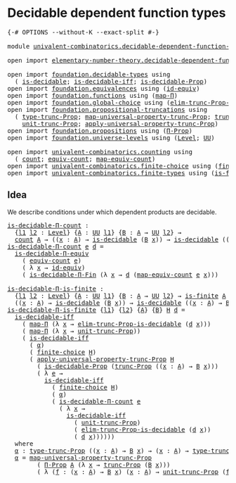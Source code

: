 # Decidable dependent function types

<pre class="Agda"><a id="47" class="Symbol">{-#</a> <a id="51" class="Keyword">OPTIONS</a> <a id="59" class="Pragma">--without-K</a> <a id="71" class="Pragma">--exact-split</a> <a id="85" class="Symbol">#-}</a>

<a id="90" class="Keyword">module</a> <a id="97" href="univalent-combinatorics.decidable-dependent-function-types.html" class="Module">univalent-combinatorics.decidable-dependent-function-types</a> <a id="156" class="Keyword">where</a>

<a id="163" class="Keyword">open</a> <a id="168" class="Keyword">import</a> <a id="175" href="elementary-number-theory.decidable-dependent-function-types.html" class="Module">elementary-number-theory.decidable-dependent-function-types</a> <a id="235" class="Keyword">public</a>

<a id="243" class="Keyword">open</a> <a id="248" class="Keyword">import</a> <a id="255" href="foundation.decidable-types.html" class="Module">foundation.decidable-types</a> <a id="282" class="Keyword">using</a>
  <a id="290" class="Symbol">(</a> <a id="292" href="foundation.decidable-types.html#1741" class="Function">is-decidable</a><a id="304" class="Symbol">;</a> <a id="306" href="foundation.decidable-types.html#5377" class="Function">is-decidable-iff</a><a id="322" class="Symbol">;</a> <a id="324" href="foundation.decidable-types.html#7858" class="Function">is-decidable-Prop</a><a id="341" class="Symbol">)</a>
<a id="343" class="Keyword">open</a> <a id="348" class="Keyword">import</a> <a id="355" href="foundation.equivalences.html" class="Module">foundation.equivalences</a> <a id="379" class="Keyword">using</a> <a id="385" class="Symbol">(</a><a id="386" href="foundation-core.equivalences.html#2480" class="Function">id-equiv</a><a id="394" class="Symbol">)</a>
<a id="396" class="Keyword">open</a> <a id="401" class="Keyword">import</a> <a id="408" href="foundation.functions.html" class="Module">foundation.functions</a> <a id="429" class="Keyword">using</a> <a id="435" class="Symbol">(</a><a id="436" href="foundation-core.functions.html#1230" class="Function">map-Π</a><a id="441" class="Symbol">)</a>
<a id="443" class="Keyword">open</a> <a id="448" class="Keyword">import</a> <a id="455" href="foundation.global-choice.html" class="Module">foundation.global-choice</a> <a id="480" class="Keyword">using</a> <a id="486" class="Symbol">(</a><a id="487" href="foundation.global-choice.html#1779" class="Function">elim-trunc-Prop-is-decidable</a><a id="515" class="Symbol">)</a>
<a id="517" class="Keyword">open</a> <a id="522" class="Keyword">import</a> <a id="529" href="foundation.propositional-truncations.html" class="Module">foundation.propositional-truncations</a> <a id="566" class="Keyword">using</a>
  <a id="574" class="Symbol">(</a> <a id="576" href="foundation.propositional-truncations.html#1701" class="Postulate">type-trunc-Prop</a><a id="591" class="Symbol">;</a> <a id="593" href="foundation.propositional-truncations.html#4789" class="Function">map-universal-property-trunc-Prop</a><a id="626" class="Symbol">;</a> <a id="628" href="foundation.propositional-truncations.html#2133" class="Function">trunc-Prop</a><a id="638" class="Symbol">;</a>
    <a id="644" href="foundation.propositional-truncations.html#1756" class="Postulate">unit-trunc-Prop</a><a id="659" class="Symbol">;</a> <a id="661" href="foundation.propositional-truncations.html#5148" class="Function">apply-universal-property-trunc-Prop</a><a id="696" class="Symbol">)</a>
<a id="698" class="Keyword">open</a> <a id="703" class="Keyword">import</a> <a id="710" href="foundation.propositions.html" class="Module">foundation.propositions</a> <a id="734" class="Keyword">using</a> <a id="740" class="Symbol">(</a><a id="741" href="foundation.propositions.html#1941" class="Function">Π-Prop</a><a id="747" class="Symbol">)</a>
<a id="749" class="Keyword">open</a> <a id="754" class="Keyword">import</a> <a id="761" href="foundation.universe-levels.html" class="Module">foundation.universe-levels</a> <a id="788" class="Keyword">using</a> <a id="794" class="Symbol">(</a><a id="795" href="Agda.Primitive.html#597" class="Postulate">Level</a><a id="800" class="Symbol">;</a> <a id="802" href="foundation-core.universe-levels.html#222" class="Primitive">UU</a><a id="804" class="Symbol">)</a>

<a id="807" class="Keyword">open</a> <a id="812" class="Keyword">import</a> <a id="819" href="univalent-combinatorics.counting.html" class="Module">univalent-combinatorics.counting</a> <a id="852" class="Keyword">using</a>
  <a id="860" class="Symbol">(</a> <a id="862" href="univalent-combinatorics.counting.html#1746" class="Function">count</a><a id="867" class="Symbol">;</a> <a id="869" href="univalent-combinatorics.counting.html#1943" class="Function">equiv-count</a><a id="880" class="Symbol">;</a> <a id="882" href="univalent-combinatorics.counting.html#2017" class="Function">map-equiv-count</a><a id="897" class="Symbol">)</a>
<a id="899" class="Keyword">open</a> <a id="904" class="Keyword">import</a> <a id="911" href="univalent-combinatorics.finite-choice.html" class="Module">univalent-combinatorics.finite-choice</a> <a id="949" class="Keyword">using</a> <a id="955" class="Symbol">(</a><a id="956" href="univalent-combinatorics.finite-choice.html#3449" class="Function">finite-choice</a><a id="969" class="Symbol">)</a>
<a id="971" class="Keyword">open</a> <a id="976" class="Keyword">import</a> <a id="983" href="univalent-combinatorics.finite-types.html" class="Module">univalent-combinatorics.finite-types</a> <a id="1020" class="Keyword">using</a> <a id="1026" class="Symbol">(</a><a id="1027" href="univalent-combinatorics.finite-types.html#3736" class="Function">is-finite</a><a id="1036" class="Symbol">)</a>
</pre>
## Idea

We describe conditions under which dependent products are decidable.

<pre class="Agda"><a id="is-decidable-Π-count"></a><a id="1130" href="univalent-combinatorics.decidable-dependent-function-types.html#1130" class="Function">is-decidable-Π-count</a> <a id="1151" class="Symbol">:</a>
  <a id="1155" class="Symbol">{</a><a id="1156" href="univalent-combinatorics.decidable-dependent-function-types.html#1156" class="Bound">l1</a> <a id="1159" href="univalent-combinatorics.decidable-dependent-function-types.html#1159" class="Bound">l2</a> <a id="1162" class="Symbol">:</a> <a id="1164" href="Agda.Primitive.html#597" class="Postulate">Level</a><a id="1169" class="Symbol">}</a> <a id="1171" class="Symbol">{</a><a id="1172" href="univalent-combinatorics.decidable-dependent-function-types.html#1172" class="Bound">A</a> <a id="1174" class="Symbol">:</a> <a id="1176" href="foundation-core.universe-levels.html#222" class="Primitive">UU</a> <a id="1179" href="univalent-combinatorics.decidable-dependent-function-types.html#1156" class="Bound">l1</a><a id="1181" class="Symbol">}</a> <a id="1183" class="Symbol">{</a><a id="1184" href="univalent-combinatorics.decidable-dependent-function-types.html#1184" class="Bound">B</a> <a id="1186" class="Symbol">:</a> <a id="1188" href="univalent-combinatorics.decidable-dependent-function-types.html#1172" class="Bound">A</a> <a id="1190" class="Symbol">→</a> <a id="1192" href="foundation-core.universe-levels.html#222" class="Primitive">UU</a> <a id="1195" href="univalent-combinatorics.decidable-dependent-function-types.html#1159" class="Bound">l2</a><a id="1197" class="Symbol">}</a> <a id="1199" class="Symbol">→</a>
  <a id="1203" href="univalent-combinatorics.counting.html#1746" class="Function">count</a> <a id="1209" href="univalent-combinatorics.decidable-dependent-function-types.html#1172" class="Bound">A</a> <a id="1211" class="Symbol">→</a> <a id="1213" class="Symbol">((</a><a id="1215" href="univalent-combinatorics.decidable-dependent-function-types.html#1215" class="Bound">x</a> <a id="1217" class="Symbol">:</a> <a id="1219" href="univalent-combinatorics.decidable-dependent-function-types.html#1172" class="Bound">A</a><a id="1220" class="Symbol">)</a> <a id="1222" class="Symbol">→</a> <a id="1224" href="foundation.decidable-types.html#1741" class="Function">is-decidable</a> <a id="1237" class="Symbol">(</a><a id="1238" href="univalent-combinatorics.decidable-dependent-function-types.html#1184" class="Bound">B</a> <a id="1240" href="univalent-combinatorics.decidable-dependent-function-types.html#1215" class="Bound">x</a><a id="1241" class="Symbol">))</a> <a id="1244" class="Symbol">→</a> <a id="1246" href="foundation.decidable-types.html#1741" class="Function">is-decidable</a> <a id="1259" class="Symbol">((</a><a id="1261" href="univalent-combinatorics.decidable-dependent-function-types.html#1261" class="Bound">x</a> <a id="1263" class="Symbol">:</a> <a id="1265" href="univalent-combinatorics.decidable-dependent-function-types.html#1172" class="Bound">A</a><a id="1266" class="Symbol">)</a> <a id="1268" class="Symbol">→</a> <a id="1270" href="univalent-combinatorics.decidable-dependent-function-types.html#1184" class="Bound">B</a> <a id="1272" href="univalent-combinatorics.decidable-dependent-function-types.html#1261" class="Bound">x</a><a id="1273" class="Symbol">)</a>
<a id="1275" href="univalent-combinatorics.decidable-dependent-function-types.html#1130" class="Function">is-decidable-Π-count</a> <a id="1296" href="univalent-combinatorics.decidable-dependent-function-types.html#1296" class="Bound">e</a> <a id="1298" href="univalent-combinatorics.decidable-dependent-function-types.html#1298" class="Bound">d</a> <a id="1300" class="Symbol">=</a>
  <a id="1304" href="foundation.decidable-dependent-function-types.html#1800" class="Function">is-decidable-Π-equiv</a>
    <a id="1329" class="Symbol">(</a> <a id="1331" href="univalent-combinatorics.counting.html#1943" class="Function">equiv-count</a> <a id="1343" href="univalent-combinatorics.decidable-dependent-function-types.html#1296" class="Bound">e</a><a id="1344" class="Symbol">)</a>
    <a id="1350" class="Symbol">(</a> <a id="1352" class="Symbol">λ</a> <a id="1354" href="univalent-combinatorics.decidable-dependent-function-types.html#1354" class="Bound">x</a> <a id="1356" class="Symbol">→</a> <a id="1358" href="foundation-core.equivalences.html#2480" class="Function">id-equiv</a><a id="1366" class="Symbol">)</a>
    <a id="1372" class="Symbol">(</a> <a id="1374" href="elementary-number-theory.decidable-dependent-function-types.html#1164" class="Function">is-decidable-Π-Fin</a> <a id="1393" class="Symbol">(λ</a> <a id="1396" href="univalent-combinatorics.decidable-dependent-function-types.html#1396" class="Bound">x</a> <a id="1398" class="Symbol">→</a> <a id="1400" href="univalent-combinatorics.decidable-dependent-function-types.html#1298" class="Bound">d</a> <a id="1402" class="Symbol">(</a><a id="1403" href="univalent-combinatorics.counting.html#2017" class="Function">map-equiv-count</a> <a id="1419" href="univalent-combinatorics.decidable-dependent-function-types.html#1296" class="Bound">e</a> <a id="1421" href="univalent-combinatorics.decidable-dependent-function-types.html#1396" class="Bound">x</a><a id="1422" class="Symbol">)))</a>

<a id="is-decidable-Π-is-finite"></a><a id="1427" href="univalent-combinatorics.decidable-dependent-function-types.html#1427" class="Function">is-decidable-Π-is-finite</a> <a id="1452" class="Symbol">:</a>
  <a id="1456" class="Symbol">{</a><a id="1457" href="univalent-combinatorics.decidable-dependent-function-types.html#1457" class="Bound">l1</a> <a id="1460" href="univalent-combinatorics.decidable-dependent-function-types.html#1460" class="Bound">l2</a> <a id="1463" class="Symbol">:</a> <a id="1465" href="Agda.Primitive.html#597" class="Postulate">Level</a><a id="1470" class="Symbol">}</a> <a id="1472" class="Symbol">{</a><a id="1473" href="univalent-combinatorics.decidable-dependent-function-types.html#1473" class="Bound">A</a> <a id="1475" class="Symbol">:</a> <a id="1477" href="foundation-core.universe-levels.html#222" class="Primitive">UU</a> <a id="1480" href="univalent-combinatorics.decidable-dependent-function-types.html#1457" class="Bound">l1</a><a id="1482" class="Symbol">}</a> <a id="1484" class="Symbol">{</a><a id="1485" href="univalent-combinatorics.decidable-dependent-function-types.html#1485" class="Bound">B</a> <a id="1487" class="Symbol">:</a> <a id="1489" href="univalent-combinatorics.decidable-dependent-function-types.html#1473" class="Bound">A</a> <a id="1491" class="Symbol">→</a> <a id="1493" href="foundation-core.universe-levels.html#222" class="Primitive">UU</a> <a id="1496" href="univalent-combinatorics.decidable-dependent-function-types.html#1460" class="Bound">l2</a><a id="1498" class="Symbol">}</a> <a id="1500" class="Symbol">→</a> <a id="1502" href="univalent-combinatorics.finite-types.html#3736" class="Function">is-finite</a> <a id="1512" href="univalent-combinatorics.decidable-dependent-function-types.html#1473" class="Bound">A</a> <a id="1514" class="Symbol">→</a>
  <a id="1518" class="Symbol">((</a><a id="1520" href="univalent-combinatorics.decidable-dependent-function-types.html#1520" class="Bound">x</a> <a id="1522" class="Symbol">:</a> <a id="1524" href="univalent-combinatorics.decidable-dependent-function-types.html#1473" class="Bound">A</a><a id="1525" class="Symbol">)</a> <a id="1527" class="Symbol">→</a> <a id="1529" href="foundation.decidable-types.html#1741" class="Function">is-decidable</a> <a id="1542" class="Symbol">(</a><a id="1543" href="univalent-combinatorics.decidable-dependent-function-types.html#1485" class="Bound">B</a> <a id="1545" href="univalent-combinatorics.decidable-dependent-function-types.html#1520" class="Bound">x</a><a id="1546" class="Symbol">))</a> <a id="1549" class="Symbol">→</a> <a id="1551" href="foundation.decidable-types.html#1741" class="Function">is-decidable</a> <a id="1564" class="Symbol">((</a><a id="1566" href="univalent-combinatorics.decidable-dependent-function-types.html#1566" class="Bound">x</a> <a id="1568" class="Symbol">:</a> <a id="1570" href="univalent-combinatorics.decidable-dependent-function-types.html#1473" class="Bound">A</a><a id="1571" class="Symbol">)</a> <a id="1573" class="Symbol">→</a> <a id="1575" href="univalent-combinatorics.decidable-dependent-function-types.html#1485" class="Bound">B</a> <a id="1577" href="univalent-combinatorics.decidable-dependent-function-types.html#1566" class="Bound">x</a><a id="1578" class="Symbol">)</a>
<a id="1580" href="univalent-combinatorics.decidable-dependent-function-types.html#1427" class="Function">is-decidable-Π-is-finite</a> <a id="1605" class="Symbol">{</a><a id="1606" href="univalent-combinatorics.decidable-dependent-function-types.html#1606" class="Bound">l1</a><a id="1608" class="Symbol">}</a> <a id="1610" class="Symbol">{</a><a id="1611" href="univalent-combinatorics.decidable-dependent-function-types.html#1611" class="Bound">l2</a><a id="1613" class="Symbol">}</a> <a id="1615" class="Symbol">{</a><a id="1616" href="univalent-combinatorics.decidable-dependent-function-types.html#1616" class="Bound">A</a><a id="1617" class="Symbol">}</a> <a id="1619" class="Symbol">{</a><a id="1620" href="univalent-combinatorics.decidable-dependent-function-types.html#1620" class="Bound">B</a><a id="1621" class="Symbol">}</a> <a id="1623" href="univalent-combinatorics.decidable-dependent-function-types.html#1623" class="Bound">H</a> <a id="1625" href="univalent-combinatorics.decidable-dependent-function-types.html#1625" class="Bound">d</a> <a id="1627" class="Symbol">=</a>
  <a id="1631" href="foundation.decidable-types.html#5377" class="Function">is-decidable-iff</a>
    <a id="1652" class="Symbol">(</a> <a id="1654" href="foundation-core.functions.html#1230" class="Function">map-Π</a> <a id="1660" class="Symbol">(λ</a> <a id="1663" href="univalent-combinatorics.decidable-dependent-function-types.html#1663" class="Bound">x</a> <a id="1665" class="Symbol">→</a> <a id="1667" href="foundation.global-choice.html#1779" class="Function">elim-trunc-Prop-is-decidable</a> <a id="1696" class="Symbol">(</a><a id="1697" href="univalent-combinatorics.decidable-dependent-function-types.html#1625" class="Bound">d</a> <a id="1699" href="univalent-combinatorics.decidable-dependent-function-types.html#1663" class="Bound">x</a><a id="1700" class="Symbol">)))</a>
    <a id="1708" class="Symbol">(</a> <a id="1710" href="foundation-core.functions.html#1230" class="Function">map-Π</a> <a id="1716" class="Symbol">(λ</a> <a id="1719" href="univalent-combinatorics.decidable-dependent-function-types.html#1719" class="Bound">x</a> <a id="1721" class="Symbol">→</a> <a id="1723" href="foundation.propositional-truncations.html#1756" class="Postulate">unit-trunc-Prop</a><a id="1738" class="Symbol">))</a>
    <a id="1745" class="Symbol">(</a> <a id="1747" href="foundation.decidable-types.html#5377" class="Function">is-decidable-iff</a>
      <a id="1770" class="Symbol">(</a> <a id="1772" href="univalent-combinatorics.decidable-dependent-function-types.html#2220" class="Function">α</a><a id="1773" class="Symbol">)</a>
      <a id="1781" class="Symbol">(</a> <a id="1783" href="univalent-combinatorics.finite-choice.html#3449" class="Function">finite-choice</a> <a id="1797" href="univalent-combinatorics.decidable-dependent-function-types.html#1623" class="Bound">H</a><a id="1798" class="Symbol">)</a>
      <a id="1806" class="Symbol">(</a> <a id="1808" href="foundation.propositional-truncations.html#5148" class="Function">apply-universal-property-trunc-Prop</a> <a id="1844" href="univalent-combinatorics.decidable-dependent-function-types.html#1623" class="Bound">H</a>
        <a id="1854" class="Symbol">(</a> <a id="1856" href="foundation.decidable-types.html#7858" class="Function">is-decidable-Prop</a> <a id="1874" class="Symbol">(</a><a id="1875" href="foundation.propositional-truncations.html#2133" class="Function">trunc-Prop</a> <a id="1886" class="Symbol">((</a><a id="1888" href="univalent-combinatorics.decidable-dependent-function-types.html#1888" class="Bound">x</a> <a id="1890" class="Symbol">:</a> <a id="1892" href="univalent-combinatorics.decidable-dependent-function-types.html#1616" class="Bound">A</a><a id="1893" class="Symbol">)</a> <a id="1895" class="Symbol">→</a> <a id="1897" href="univalent-combinatorics.decidable-dependent-function-types.html#1620" class="Bound">B</a> <a id="1899" href="univalent-combinatorics.decidable-dependent-function-types.html#1888" class="Bound">x</a><a id="1900" class="Symbol">)))</a>
        <a id="1912" class="Symbol">(</a> <a id="1914" class="Symbol">λ</a> <a id="1916" href="univalent-combinatorics.decidable-dependent-function-types.html#1916" class="Bound">e</a> <a id="1918" class="Symbol">→</a>
          <a id="1930" href="foundation.decidable-types.html#5377" class="Function">is-decidable-iff</a>
            <a id="1959" class="Symbol">(</a> <a id="1961" href="univalent-combinatorics.finite-choice.html#3449" class="Function">finite-choice</a> <a id="1975" href="univalent-combinatorics.decidable-dependent-function-types.html#1623" class="Bound">H</a><a id="1976" class="Symbol">)</a>
            <a id="1990" class="Symbol">(</a> <a id="1992" href="univalent-combinatorics.decidable-dependent-function-types.html#2220" class="Function">α</a><a id="1993" class="Symbol">)</a>
            <a id="2007" class="Symbol">(</a> <a id="2009" href="univalent-combinatorics.decidable-dependent-function-types.html#1130" class="Function">is-decidable-Π-count</a> <a id="2030" href="univalent-combinatorics.decidable-dependent-function-types.html#1916" class="Bound">e</a>
              <a id="2046" class="Symbol">(</a> <a id="2048" class="Symbol">λ</a> <a id="2050" href="univalent-combinatorics.decidable-dependent-function-types.html#2050" class="Bound">x</a> <a id="2052" class="Symbol">→</a>
                <a id="2070" href="foundation.decidable-types.html#5377" class="Function">is-decidable-iff</a>
                  <a id="2105" class="Symbol">(</a> <a id="2107" href="foundation.propositional-truncations.html#1756" class="Postulate">unit-trunc-Prop</a><a id="2122" class="Symbol">)</a>
                  <a id="2142" class="Symbol">(</a> <a id="2144" href="foundation.global-choice.html#1779" class="Function">elim-trunc-Prop-is-decidable</a> <a id="2173" class="Symbol">(</a><a id="2174" href="univalent-combinatorics.decidable-dependent-function-types.html#1625" class="Bound">d</a> <a id="2176" href="univalent-combinatorics.decidable-dependent-function-types.html#2050" class="Bound">x</a><a id="2177" class="Symbol">))</a>
                  <a id="2198" class="Symbol">(</a> <a id="2200" href="univalent-combinatorics.decidable-dependent-function-types.html#1625" class="Bound">d</a> <a id="2202" href="univalent-combinatorics.decidable-dependent-function-types.html#2050" class="Bound">x</a><a id="2203" class="Symbol">))))))</a>
  <a id="2212" class="Keyword">where</a>
  <a id="2220" href="univalent-combinatorics.decidable-dependent-function-types.html#2220" class="Function">α</a> <a id="2222" class="Symbol">:</a> <a id="2224" href="foundation.propositional-truncations.html#1701" class="Postulate">type-trunc-Prop</a> <a id="2240" class="Symbol">((</a><a id="2242" href="univalent-combinatorics.decidable-dependent-function-types.html#2242" class="Bound">x</a> <a id="2244" class="Symbol">:</a> <a id="2246" href="univalent-combinatorics.decidable-dependent-function-types.html#1616" class="Bound">A</a><a id="2247" class="Symbol">)</a> <a id="2249" class="Symbol">→</a> <a id="2251" href="univalent-combinatorics.decidable-dependent-function-types.html#1620" class="Bound">B</a> <a id="2253" href="univalent-combinatorics.decidable-dependent-function-types.html#2242" class="Bound">x</a><a id="2254" class="Symbol">)</a> <a id="2256" class="Symbol">→</a> <a id="2258" class="Symbol">(</a><a id="2259" href="univalent-combinatorics.decidable-dependent-function-types.html#2259" class="Bound">x</a> <a id="2261" class="Symbol">:</a> <a id="2263" href="univalent-combinatorics.decidable-dependent-function-types.html#1616" class="Bound">A</a><a id="2264" class="Symbol">)</a> <a id="2266" class="Symbol">→</a> <a id="2268" href="foundation.propositional-truncations.html#1701" class="Postulate">type-trunc-Prop</a> <a id="2284" class="Symbol">(</a><a id="2285" href="univalent-combinatorics.decidable-dependent-function-types.html#1620" class="Bound">B</a> <a id="2287" href="univalent-combinatorics.decidable-dependent-function-types.html#2259" class="Bound">x</a><a id="2288" class="Symbol">)</a>
  <a id="2292" href="univalent-combinatorics.decidable-dependent-function-types.html#2220" class="Function">α</a> <a id="2294" class="Symbol">=</a> <a id="2296" href="foundation.propositional-truncations.html#4789" class="Function">map-universal-property-trunc-Prop</a>
        <a id="2338" class="Symbol">(</a> <a id="2340" href="foundation.propositions.html#1941" class="Function">Π-Prop</a> <a id="2347" href="univalent-combinatorics.decidable-dependent-function-types.html#1616" class="Bound">A</a> <a id="2349" class="Symbol">(λ</a> <a id="2352" href="univalent-combinatorics.decidable-dependent-function-types.html#2352" class="Bound">x</a> <a id="2354" class="Symbol">→</a> <a id="2356" href="foundation.propositional-truncations.html#2133" class="Function">trunc-Prop</a> <a id="2367" class="Symbol">(</a><a id="2368" href="univalent-combinatorics.decidable-dependent-function-types.html#1620" class="Bound">B</a> <a id="2370" href="univalent-combinatorics.decidable-dependent-function-types.html#2352" class="Bound">x</a><a id="2371" class="Symbol">)))</a>
        <a id="2383" class="Symbol">(</a> <a id="2385" class="Symbol">λ</a> <a id="2387" class="Symbol">(</a><a id="2388" href="univalent-combinatorics.decidable-dependent-function-types.html#2388" class="Bound">f</a> <a id="2390" class="Symbol">:</a> <a id="2392" class="Symbol">(</a><a id="2393" href="univalent-combinatorics.decidable-dependent-function-types.html#2393" class="Bound">x</a> <a id="2395" class="Symbol">:</a> <a id="2397" href="univalent-combinatorics.decidable-dependent-function-types.html#1616" class="Bound">A</a><a id="2398" class="Symbol">)</a> <a id="2400" class="Symbol">→</a> <a id="2402" href="univalent-combinatorics.decidable-dependent-function-types.html#1620" class="Bound">B</a> <a id="2404" href="univalent-combinatorics.decidable-dependent-function-types.html#2393" class="Bound">x</a><a id="2405" class="Symbol">)</a> <a id="2407" class="Symbol">(</a><a id="2408" href="univalent-combinatorics.decidable-dependent-function-types.html#2408" class="Bound">x</a> <a id="2410" class="Symbol">:</a> <a id="2412" href="univalent-combinatorics.decidable-dependent-function-types.html#1616" class="Bound">A</a><a id="2413" class="Symbol">)</a> <a id="2415" class="Symbol">→</a> <a id="2417" href="foundation.propositional-truncations.html#1756" class="Postulate">unit-trunc-Prop</a> <a id="2433" class="Symbol">(</a><a id="2434" href="univalent-combinatorics.decidable-dependent-function-types.html#2388" class="Bound">f</a> <a id="2436" href="univalent-combinatorics.decidable-dependent-function-types.html#2408" class="Bound">x</a><a id="2437" class="Symbol">))</a>
</pre>